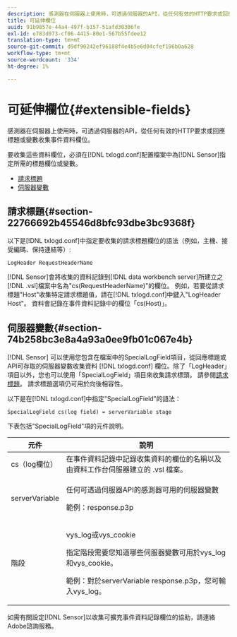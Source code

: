 ```yaml
---
description: 感測器在伺服器上使用時，可透過伺服器的API，從任何有效的HTTP要求或回應標題或變數收集事件資料欄位。
title: 可延伸欄位
uuid: 91b9857e-44a4-497f-b157-51afd30306fe
exl-id: e783d073-cf06-4415-80e1-567b55fdee12
translation-type: tm+mt
source-git-commit: d9df90242ef96188f4e4b5e6d04cfef196b0a628
workflow-type: tm+mt
source-wordcount: '334'
ht-degree: 1%

---
```


# 可延伸欄位{#extensible-fields}

感測器在伺服器上使用時，可透過伺服器的API，從任何有效的HTTP要求或回應標題或變數收集事件資料欄位。

要收集這些資料欄位，必須在[!DNL txlogd.conf]配置檔案中為[!DNL Sensor]指定所需的標題欄位或變數。

* [請求標題](../../../home/c-snsr-ovrvw/c-evnt-data-rcd-flds/c-ex-flds.md#section-22766692b45546d8bfc93dbe3bc9368f)
* [伺服器變數](../../../home/c-snsr-ovrvw/c-evnt-data-rcd-flds/c-ex-flds.md#section-74b258bc3e8a4a93a0ee9fb01c067e4b)

## 請求標題{#section-22766692b45546d8bfc93dbe3bc9368f}

以下是[!DNL txlogd.conf]中指定要收集的請求標題欄位的語法（例如，主機、接受編碼、保持連結等）:

```
LogHeader RequestHeaderName
```

[!DNL Sensor]會將收集的資料記錄到[!DNL data workbench server]所建立之[!DNL .vsl]檔案中名為&quot;cs(RequestHeaderName)&quot;的欄位。 例如，若要從請求標題&quot;Host&quot;收集特定請求標題值，請在[!DNL txlogd.conf]中鍵入&quot;LogHeader Host&quot;。 資料會記錄在事件資料記錄中的欄位「cs(Host)」。

## 伺服器變數{#section-74b258bc3e8a4a93a0ee9fb01c067e4b}

[!DNL Sensor] 可以使用您包含在檔案中的SpecialLogField項目，從回應標題或API可存取的伺服器變數收集資料 [!DNL txlogd.conf] 欄位。除了「LogHeader」項目以外，您也可以使用「SpecialLogField」項目來收集請求標頭。 請參閱[請求標題](../../../home/c-snsr-ovrvw/c-evnt-data-rcd-flds/c-ex-flds.md#section-22766692b45546d8bfc93dbe3bc9368f)。 請求標題選項仍可用於向後相容性。

以下是在[!DNL txlogd.conf]中指定&quot;SpecialLogField&quot;的語法：

```
SpecialLogField cs(log field) = serverVariable stage
```

下表包括&quot;SpecialLogField&quot;項的元件說明。

<table id="table_053D5F34D56E4B15A85CA3B4FAD6E1B1"> 
 <thead> 
  <tr> 
   <th colname="col1" class="entry"> 元件 </th> 
   <th colname="col2" class="entry"> 說明 </th> 
  </tr> 
 </thead>
 <tbody> 
  <tr> 
   <td colname="col1"> cs（log欄位） </td> 
   <td colname="col2"> 在事件資料記錄中記錄收集資料的欄位的名稱以及由<span class="keyword">資料工作台伺服器</span>建立的<span class="filepath"> .vsl </span>檔案。 </td> 
  </tr> 
  <tr> 
   <td colname="col1"> serverVariable </td> 
   <td colname="col2"> <p>任何可透過伺服器API的<span class="wintitle">感測器</span>可用的伺服器變數 </p> <p>範例：response.p3p </p> </td> 
  </tr> 
  <tr> 
   <td colname="col1"> 階段 </td> 
   <td colname="col2"> <p>vys_log或vys_cookie </p> <p>指定階段需要您知道哪些伺服器變數可用於vys_log和vys_cookie。 </p> <p>範例：對於serverVariable response.p3p，您可輸入vys_log。 </p> </td> 
  </tr> 
 </tbody> 
</table>

如需有關設定[!DNL Sensor]以收集可擴充事件資料記錄欄位的協助，請連絡Adobe諮詢服務。

